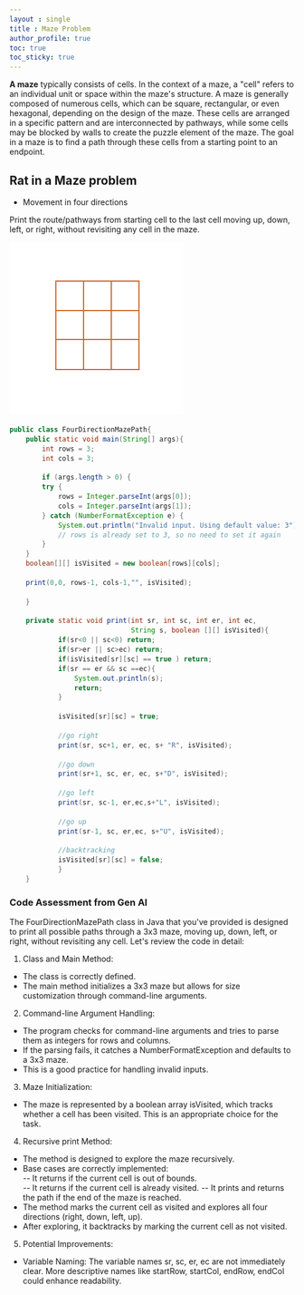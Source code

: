 ```yaml
---
layout : single
title : Maze Problem
author_profile: true
toc: true
toc_sticky: true
---
```


**A maze** typically consists of cells. In the context of a maze, a "cell" refers to an individual unit or space within the maze's structure. A maze is generally composed of numerous cells, which can be square, rectangular, or even hexagonal, depending on the design of the maze. These cells are arranged in a specific pattern and are interconnected by pathways, while some cells may be blocked by walls to create the puzzle element of the maze. The goal in a maze is to find a path through these cells from a starting point to an endpoint.

## Rat in a Maze problem
- Movement in four directions  

Print the route/pathways from starting cell to the last cell moving up, down, left, or right, without revisiting any cell in the maze.  
  
![png](Maze.png)  
  
```java
public class FourDirectionMazePath{
    public static void main(String[] args){
        int rows = 3;
        int cols = 3;
        
        if (args.length > 0) {
        try {
            rows = Integer.parseInt(args[0]);
            cols = Integer.parseInt(args[1]);
        } catch (NumberFormatException e) {
            System.out.println("Invalid input. Using default value: 3");
            // rows is already set to 3, so no need to set it again
        }
    }    
    boolean[][] isVisited = new boolean[rows][cols];
    
    print(0,0, rows-1, cols-1,"", isVisited);
        
    }
    
    private static void print(int sr, int sc, int er, int ec,
                              String s, boolean [][] isVisited){
            if(sr<0 || sc<0) return;
            if(sr>er || sc>ec) return;
            if(isVisited[sr][sc] == true ) return;
            if(sr == er && sc ==ec){
                System.out.println(s);
                return;
            }
            
            isVisited[sr][sc] = true;
            
            //go right
            print(sr, sc+1, er, ec, s+ "R", isVisited);
            
            //go down
            print(sr+1, sc, er, ec, s+"D", isVisited);
            
            //go left
            print(sr, sc-1, er,ec,s+"L", isVisited);
            
            //go up
            print(sr-1, sc, er,ec, s+"U", isVisited);
            
            //backtracking
            isVisited[sr][sc] = false;
            }
    }

```  
  
### Code Assessment from Gen AI

The FourDirectionMazePath class in Java that you've provided is designed to print all possible paths through a 3x3 maze, moving up, down, left, or right, without revisiting any cell. Let's review the code in detail:

1.	Class and Main Method:
- The class is correctly defined.
- The main method initializes a 3x3 maze but allows for size customization through command-line arguments.
2.	Command-line Argument Handling:
- The program checks for command-line arguments and tries to parse them as integers for rows and columns.
- If the parsing fails, it catches a NumberFormatException and defaults to a 3x3 maze.
- This is a good practice for handling invalid inputs.
3.	Maze Initialization:
- The maze is represented by a boolean array isVisited, which tracks whether a cell has been visited. This is an appropriate choice for the task.
4.	Recursive print Method:
- The method is designed to explore the maze recursively.
- Base cases are correctly implemented:  
-- It returns if the current cell is out of bounds.  
-- It returns if the current cell is already visited.
-- It prints and returns the path if the end of the maze is reached.
- The method marks the current cell as visited and explores all four directions (right, down, left, up).
- After exploring, it backtracks by marking the current cell as not visited.
5.	Potential Improvements:
- Variable Naming: The variable names sr, sc, er, ec are not immediately clear. More descriptive names like startRow, startCol, endRow, endCol could enhance readability.
